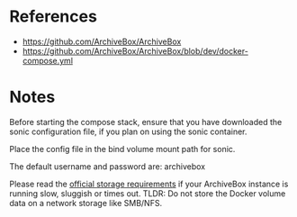 # References

- https://github.com/ArchiveBox/ArchiveBox
- https://github.com/ArchiveBox/ArchiveBox/blob/dev/docker-compose.yml

# Notes

Before starting the compose stack, ensure that you have downloaded the sonic configuration file, if you plan on using the sonic container. 

Place the config file in the bind volume mount path for sonic.

The default username and password are: archivebox

Please read the [official storage requirements](https://github.com/ArchiveBox/ArchiveBox#storage-requirements) if your ArchiveBox instance is running slow, sluggish or times out. TLDR: Do not store the Docker volume data on a network storage like SMB/NFS.
